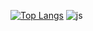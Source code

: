 [![Top Langs](https://github-readme-stats.vercel.app/api/top-langs/?username=lshun1110)](https://github.com/anuraghazra/github-readme-stats)
![js](https://img.shields.io/badge/C-A8B9CC?style=for-the-badge&logo=C&logoColor=#A8B9CC)

<!--
**lshun1110/lshun1110** is a ✨ _special_ ✨ repository because its `README.md` (this file) appears on your GitHub profile.

Here are some ideas to get you started:

- 🔭 I’m currently working on ...
- 🌱 I’m currently learning ...
- 👯 I’m looking to collaborate on ...
- 🤔 I’m looking for help with ...
- 💬 Ask me about ...
- 📫 How to reach me: ...
- 😄 Pronouns: ...
- ⚡ Fun fact: ...
-->

